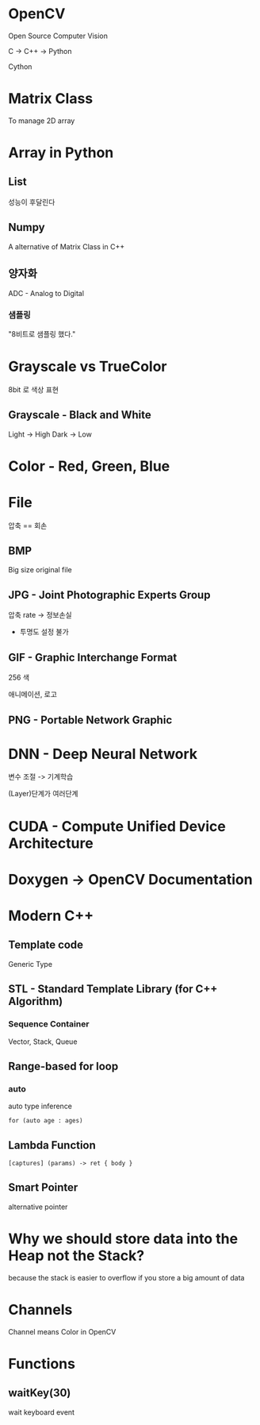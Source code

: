 # OpenCV

Open Source Computer Vision

C -> C++ -> Python

Cython

# Matrix Class

To manage 2D array

# Array in Python

## List

성능이 후달린다

## Numpy

A alternative of Matrix Class in C++

## 양자화

ADC - Analog to Digital

### 샘플링

"8비트로 샘플링 했다."

# Grayscale vs TrueColor

8bit 로 색상 표현

## Grayscale - Black and White

Light -> High
Dark -> Low

# Color - Red, Green, Blue

# File

압축 == 회손

## BMP

Big size original file

## JPG - Joint Photographic Experts Group

압축 rate -> 정보손실

- 투명도 설정 불가

## GIF - Graphic Interchange Format

256 색

애니메이션, 로고

## PNG - Portable Network Graphic

# DNN - Deep Neural Network

변수 조절 -> 기계학습

(Layer)단계가 여러단계

# CUDA - Compute Unified Device Architecture

# Doxygen -> OpenCV Documentation

# Modern C++

## Template code

Generic Type

## STL - Standard Template Library (for C++ Algorithm)

### Sequence Container

Vector, Stack, Queue

## Range-based for loop

### auto

auto type inference

`for (auto age : ages)`

## Lambda Function

`[captures] (params) -> ret { body }`

## Smart Pointer

alternative pointer

# Why we should store data into the Heap not the Stack?

because the stack is easier to overflow if you store a big amount of data

# Channels

Channel means Color in OpenCV

# Functions

## waitKey(30)

wait keyboard event
